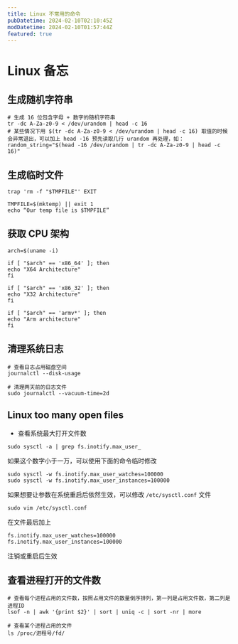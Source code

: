 ```yaml
---
title: Linux 不常用的命令
pubDatetime: 2024-02-10T02:10:45Z
modDatetime: 2024-02-10T01:57:44Z
featured: true
---
```


# Linux 备忘

## 生成随机字符串

```shell
# 生成 16 位包含字母 + 数字的随机字符串
tr -dc A-Za-z0-9 < /dev/urandom | head -c 16
# 某些情况下用 $(tr -dc A-Za-z0-9 < /dev/urandom | head -c 16) 取值的时候会异常退出，可以加上 head -16 预先读取几行 urandom 再处理，如：
random_string="$(head -16 /dev/urandom | tr -dc A-Za-z0-9 | head -c 16)"
```

## 生成临时文件

```shell
trap 'rm -f "$TMPFILE"' EXIT

TMPFILE=$(mktemp) || exit 1
echo “Our temp file is $TMPFILE”
```

## 获取 CPU 架构

```shell
arch=$(uname -i)

if [ "$arch" == 'x86_64' ]; then
echo "X64 Architecture"
fi

if [ "$arch" == 'x86_32' ]; then
echo "X32 Architecture"
fi

if [ "$arch" == 'armv*' ]; then
echo "Arm architecture"
fi
```

## 清理系统日志

```shell
# 查看日志占用磁盘空间
journalctl --disk-usage

# 清理两天前的日志文件
sudo journalctl --vacuum-time=2d
```

## Linux too many open files

- 查看系统最大打开文件数

```shell
sudo sysctl -a | grep fs.inotify.max_user_
```

如果这个数字小于一万，可以使用下面的命令临时修改

```shell
sudo sysctl -w fs.inotify.max_user_watches=100000
sudo sysctl -w fs.inotify.max_user_instances=100000
```

如果想要让参数在系统重启后依然生效，可以修改 `/etc/sysctl.conf` 文件

```shell
sudo vim /etc/sysctl.conf
```

在文件最后加上

```text
fs.inotify.max_user_watches=100000
fs.inotify.max_user_instances=100000
```

注销或重启后生效

## 查看进程打开的文件数

```shell
# 查看每个进程占用的文件数，按照占用文件的数量倒序排列，第一列是占用文件数，第二列是进程ID
lsof -n | awk '{print $2}' | sort | uniq -c | sort -nr | more

# 查看某个进程占用的文件
ls /proc/进程号/fd/
```

<script src="https://giscus.app/client.js" data-repo="mwxxhdb/mwxxhdb.github.io" data-mapping="number" data-term="1" data-reactions-enabled="1" data-emit-metadata="0" data-input-position="bottom" data-theme="dark_dimmed" data-lang="zh-CN" data-loading="lazy" crossorigin="anonymous" async></script>
